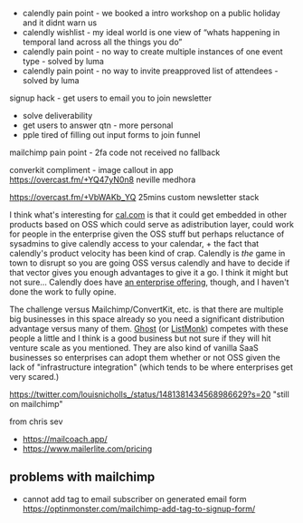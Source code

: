 

- calendly pain point - we booked a intro workshop on a public holiday and it didnt warn us
- calendly wishlist - my ideal world is one view of “whats happening in temporal land across all the things you do”
- calendly pain point - no way to create multiple instances of one event type - solved by luma
- calendly pain point - no way to invite preapproved list of attendees - solved by luma

signup hack - get users to email you to join newsletter
- solve deliverability
- get users to answer qtn - more personal
- pple tired of filling out input forms to join funnel

mailchimp pain point - 2fa code not received no fallback


converkit compliment - image callout in app https://overcast.fm/+YQ47yN0n8 neville medhora

https://overcast.fm/+VbWAKb_YQ 25mins custom newsletter stack


  
I think what's interesting for [cal.com](http://cal.com/) is that it could get embedded in other products based on OSS which could serve as adistribution layer, could work for people in the enterprise given the OSS stuff but perhaps reluctance of sysadmins to give calendly access to your calendar, + the fact that calendly's product velocity has been kind of crap. Calendly is *the* game in town to disrupt so you are going OSS versus calendly and have to decide if that vector gives you enough advantages to give it a go. I think it might but not sure… Calendly does have [an enterprise offering](https://calendly.com/for-enterprise), though, and I haven't done the work to fully opine.  

  

The challenge versus Mailchimp/ConvertKit, etc. is that there are multiple big businesses in this space already so you need a significant distribution advantage versus many of them. [Ghost](https://github.com/tryghost) (or [ListMonk](https://listmonk.app/)) competes with these people a little and I think is a good business but not sure if they will hit venture scale as you mentioned. They are also kind of vanilla SaaS businesses so enterprises can adopt them whether or not OSS given the lack of "infrastructure integration" (which tends to be where enterprises get very scared.)


https://twitter.com/louisnicholls_/status/1481381434568986629?s=20 "still on mailchimp"

from chris sev
- https://mailcoach.app/
- https://www.mailerlite.com/pricing

## problems with mailchimp

- cannot add tag to email subscriber on generated email form https://optinmonster.com/mailchimp-add-tag-to-signup-form/
